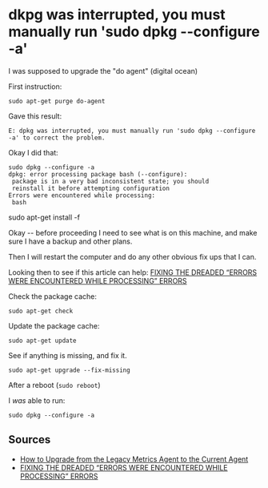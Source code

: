 # dkpg was interrupted, you must manually run 'sudo dpkg --configure -a'

I was supposed to upgrade the "do agent" (digital ocean)

First instruction:

	sudo apt-get purge do-agent

Gave this result:

	E: dpkg was interrupted, you must manually run 'sudo dpkg --configure -a' to correct the problem.


Okay I did that:

	sudo dpkg --configure -a
	dpkg: error processing package bash (--configure):
	 package is in a very bad inconsistent state; you should
	 reinstall it before attempting configuration
	Errors were encountered while processing:
	 bash


sudo apt-get install -f


Okay -- before proceeding I need to see what is on this machine, and make sure I have a backup and other plans.

Then I will restart the computer and do any other obvious fix ups that I can.

Looking then to see if this article can help: [FIXING THE DREADED “ERRORS WERE ENCOUNTERED WHILE PROCESSING” ERRORS](https://journalxtra.com/linux/fixing-the-dreaded-errors-were-encountered-while-processing-errors/)


Check the package cache:

	sudo apt-get check

Update the package cache:

	sudo apt-get update


See if anything is missing, and fix it.

	sudo apt-get upgrade --fix-missing


After a reboot (`sudo reboot`)

I *was* able to run:

	sudo dpkg --configure -a


## Sources

- [How to Upgrade from the Legacy Metrics Agent to the Current Agent](https://docs.digitalocean.com/products/monitoring/how-to/upgrade-legacy-agent/)
- [FIXING THE DREADED “ERRORS WERE ENCOUNTERED WHILE PROCESSING” ERRORS](https://journalxtra.com/linux/fixing-the-dreaded-errors-were-encountered-while-processing-errors/)